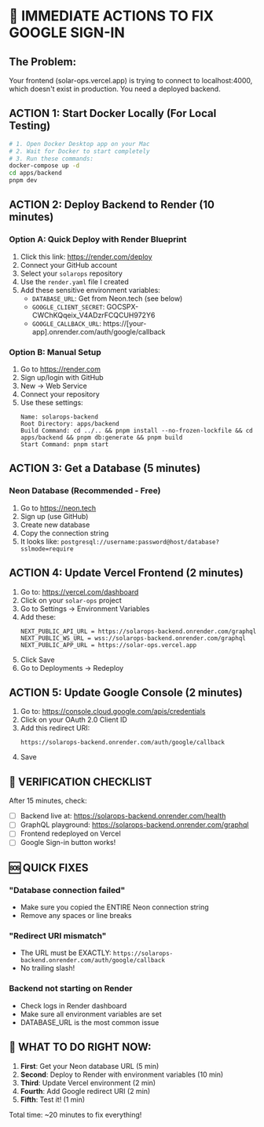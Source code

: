 # 🚨 IMMEDIATE ACTIONS TO FIX GOOGLE SIGN-IN

## The Problem:
Your frontend (solar-ops.vercel.app) is trying to connect to localhost:4000, which doesn't exist in production. You need a deployed backend.

## ACTION 1: Start Docker Locally (For Local Testing)
```bash
# 1. Open Docker Desktop app on your Mac
# 2. Wait for Docker to start completely
# 3. Run these commands:
docker-compose up -d
cd apps/backend
pnpm dev
```

## ACTION 2: Deploy Backend to Render (10 minutes)

### Option A: Quick Deploy with Render Blueprint
1. Click this link: https://render.com/deploy
2. Connect your GitHub account
3. Select your `solarops` repository
4. Use the `render.yaml` file I created
5. Add these sensitive environment variables:
   - `DATABASE_URL`: Get from Neon.tech (see below)
   - `GOOGLE_CLIENT_SECRET`: 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
   - `GOOGLE_CALLBACK_URL`: https://[your-app].onrender.com/auth/google/callback

### Option B: Manual Setup
1. Go to https://render.com
2. Sign up/login with GitHub
3. New → Web Service
4. Connect your repository
5. Use these settings:
   ```
   Name: solarops-backend
   Root Directory: apps/backend
   Build Command: cd ../.. && pnpm install --no-frozen-lockfile && cd apps/backend && pnpm db:generate && pnpm build
   Start Command: pnpm start
   ```

## ACTION 3: Get a Database (5 minutes)

### Neon Database (Recommended - Free)
1. Go to https://neon.tech
2. Sign up (use GitHub)
3. Create new database
4. Copy the connection string
5. It looks like: `postgresql://username:password@host/database?sslmode=require`

## ACTION 4: Update Vercel Frontend (2 minutes)

1. Go to: https://vercel.com/dashboard
2. Click on your `solar-ops` project
3. Go to Settings → Environment Variables
4. Add these:
   ```
   NEXT_PUBLIC_API_URL = https://solarops-backend.onrender.com/graphql
   NEXT_PUBLIC_WS_URL = wss://solarops-backend.onrender.com/graphql
   NEXT_PUBLIC_APP_URL = https://solar-ops.vercel.app
   ```
5. Click Save
6. Go to Deployments → Redeploy

## ACTION 5: Update Google Console (2 minutes)

1. Go to: https://console.cloud.google.com/apis/credentials
2. Click on your OAuth 2.0 Client ID
3. Add this redirect URI:
   ```
   https://solarops-backend.onrender.com/auth/google/callback
   ```
4. Save

## 🎯 VERIFICATION CHECKLIST

After 15 minutes, check:

- [ ] Backend live at: https://solarops-backend.onrender.com/health
- [ ] GraphQL playground: https://solarops-backend.onrender.com/graphql
- [ ] Frontend redeployed on Vercel
- [ ] Google Sign-in button works!

## 🆘 QUICK FIXES

### "Database connection failed"
- Make sure you copied the ENTIRE Neon connection string
- Remove any spaces or line breaks

### "Redirect URI mismatch"
- The URL must be EXACTLY: `https://solarops-backend.onrender.com/auth/google/callback`
- No trailing slash!

### Backend not starting on Render
- Check logs in Render dashboard
- Make sure all environment variables are set
- DATABASE_URL is the most common issue

## 📱 WHAT TO DO RIGHT NOW:

1. **First**: Get your Neon database URL (5 min)
2. **Second**: Deploy to Render with environment variables (10 min)
3. **Third**: Update Vercel environment (2 min)
4. **Fourth**: Add Google redirect URI (2 min)
5. **Fifth**: Test it! (1 min)

Total time: ~20 minutes to fix everything!